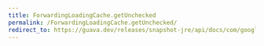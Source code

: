 ```yaml
---
title: ForwardingLoadingCache.getUnchecked
permalink: /ForwardingLoadingCache.getUnchecked/
redirect_to: https://guava.dev/releases/snapshot-jre/api/docs/com/google/common/cache/ForwardingLoadingCache.html#getUnchecked-K-
---
```

